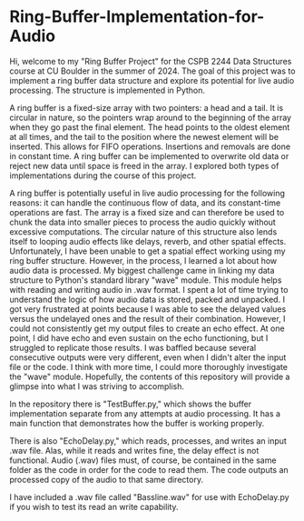 # Ring-Buffer-Implementation-for-Audio
Hi, welcome to my "Ring Buffer Project" for the CSPB 2244 Data Structures course at CU Boulder in the summer of 2024. The goal of this project was to implement a ring buffer data structure and explore its potential for live audio processing. The structure is implemented in Python.

A ring buffer is a fixed-size array with two pointers: a head and a tail. It is circular in nature, so the pointers wrap around to the beginning of the array when they go past the final element. The head points to the oldest element at all times, and the tail to the position where the newest element will be inserted. This allows for FIFO operations. Insertions and removals are done in constant time. A ring buffer can be implemented to overwrite old data or reject new data until space is freed in the array. I explored both types of implementations during the course of this project.

A ring buffer is potentially useful in live audio processing for the following reasons: it can handle the continuous flow of data, and its constant-time operations are fast. The array is a fixed size and can therefore be used to chunk the data into smaller pieces to process the audio quickly without excessive computations. The circular nature of this structure also lends itself to looping audio effects like delays, reverb, and other spatial effects. Unfortunately, I have been unable to get a spatial effect working using my ring buffer structure. However, in the process, I learned a lot about how audio data is processed. My biggest challenge came in linking my data structure to Python's standard library "wave" module. This module helps with reading and writing audio in .wav format. I spent a lot of time trying to understand the logic of how audio data is stored, packed and unpacked. I got very frustrated at points because I was able to see the delayed values versus the undelayed ones and the result of their combination. However, I could not consistently get my output files to create an echo effect. At one point, I did have echo and even sustain on the echo functioning, but I struggled to replicate those results. I was baffled because several consecutive outputs were very different, even when I didn't alter the input file or the code. I think with more time, I could more thoroughly investigate the "wave" module. Hopefully, the contents of this repository will provide a glimpse into what I was striving to accomplish.

In the repository there is "TestBuffer.py," which shows the buffer implementation separate from any attempts at audio processing. It has a main function that demonstrates how the buffer is working properly.

There is also "EchoDelay.py," which reads, processes, and writes an input .wav file. Alas, while it reads and writes fine, the delay effect is not functional. Audio (.wav) files must, of course, be contained in the same folder as the code in order for the code to read them. The code outputs an processed copy of the audio to that same directory.

I have included a .wav file called "Bassline.wav" for use with EchoDelay.py if you wish to test its read an write capability. 
